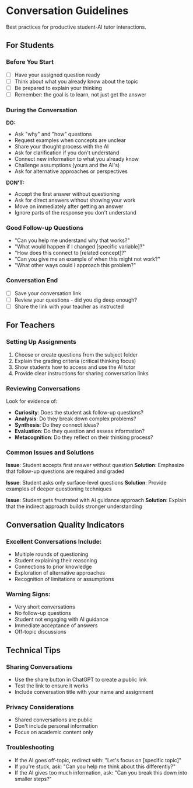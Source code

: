 # Conversation Guidelines

Best practices for productive student-AI tutor interactions.

## For Students

### Before You Start
- [ ] Have your assigned question ready
- [ ] Think about what you already know about the topic
- [ ] Be prepared to explain your thinking
- [ ] Remember: the goal is to learn, not just get the answer

### During the Conversation
**DO:**
- Ask "why" and "how" questions
- Request examples when concepts are unclear
- Share your thought process with the AI
- Ask for clarification if you don't understand
- Connect new information to what you already know
- Challenge assumptions (yours and the AI's)
- Ask for alternative approaches or perspectives

**DON'T:**
- Accept the first answer without questioning
- Ask for direct answers without showing your work
- Move on immediately after getting an answer
- Ignore parts of the response you don't understand

### Good Follow-up Questions
- "Can you help me understand why that works?"
- "What would happen if I changed [specific variable]?"
- "How does this connect to [related concept]?"
- "Can you give me an example of when this might not work?"
- "What other ways could I approach this problem?"

### Conversation End
- [ ] Save your conversation link
- [ ] Review your questions - did you dig deep enough?
- [ ] Share the link with your teacher as instructed

## For Teachers

### Setting Up Assignments
1. Choose or create questions from the subject folder
2. Explain the grading criteria (critical thinking focus)
3. Show students how to access and use the AI tutor
4. Provide clear instructions for sharing conversation links

### Reviewing Conversations
Look for evidence of:
- **Curiosity**: Does the student ask follow-up questions?
- **Analysis**: Do they break down complex problems?
- **Synthesis**: Do they connect ideas?
- **Evaluation**: Do they question and assess information?
- **Metacognition**: Do they reflect on their thinking process?

### Common Issues and Solutions

**Issue**: Student accepts first answer without question
**Solution**: Emphasize that follow-up questions are required and graded

**Issue**: Student asks only surface-level questions
**Solution**: Provide examples of deeper questioning techniques

**Issue**: Student gets frustrated with AI guidance approach
**Solution**: Explain that the indirect approach builds stronger understanding

## Conversation Quality Indicators

### Excellent Conversations Include:
- Multiple rounds of questioning
- Student explaining their reasoning
- Connections to prior knowledge
- Exploration of alternative approaches
- Recognition of limitations or assumptions

### Warning Signs:
- Very short conversations
- No follow-up questions
- Student not engaging with AI guidance
- Immediate acceptance of answers
- Off-topic discussions

## Technical Tips

### Sharing Conversations
- Use the share button in ChatGPT to create a public link
- Test the link to ensure it works
- Include conversation title with your name and assignment

### Privacy Considerations
- Shared conversations are public
- Don't include personal information
- Focus on academic content only

### Troubleshooting
- If the AI goes off-topic, redirect with: "Let's focus on [specific topic]"
- If you're stuck, ask: "Can you help me think about this differently?"
- If the AI gives too much information, ask: "Can you break this down into smaller steps?"
